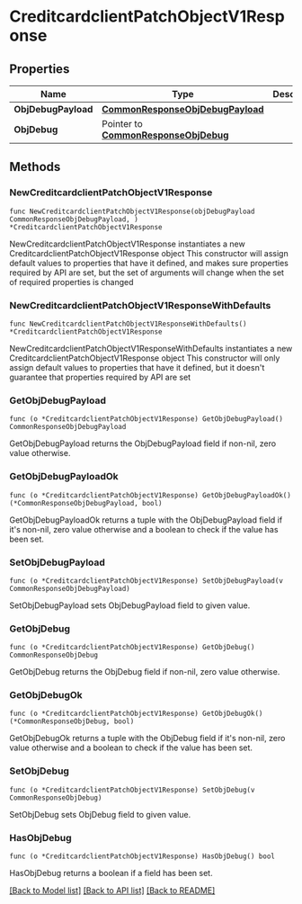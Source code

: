 # CreditcardclientPatchObjectV1Response

## Properties

Name | Type | Description | Notes
------------ | ------------- | ------------- | -------------
**ObjDebugPayload** | [**CommonResponseObjDebugPayload**](CommonResponseObjDebugPayload.md) |  | 
**ObjDebug** | Pointer to [**CommonResponseObjDebug**](CommonResponseObjDebug.md) |  | [optional] 

## Methods

### NewCreditcardclientPatchObjectV1Response

`func NewCreditcardclientPatchObjectV1Response(objDebugPayload CommonResponseObjDebugPayload, ) *CreditcardclientPatchObjectV1Response`

NewCreditcardclientPatchObjectV1Response instantiates a new CreditcardclientPatchObjectV1Response object
This constructor will assign default values to properties that have it defined,
and makes sure properties required by API are set, but the set of arguments
will change when the set of required properties is changed

### NewCreditcardclientPatchObjectV1ResponseWithDefaults

`func NewCreditcardclientPatchObjectV1ResponseWithDefaults() *CreditcardclientPatchObjectV1Response`

NewCreditcardclientPatchObjectV1ResponseWithDefaults instantiates a new CreditcardclientPatchObjectV1Response object
This constructor will only assign default values to properties that have it defined,
but it doesn't guarantee that properties required by API are set

### GetObjDebugPayload

`func (o *CreditcardclientPatchObjectV1Response) GetObjDebugPayload() CommonResponseObjDebugPayload`

GetObjDebugPayload returns the ObjDebugPayload field if non-nil, zero value otherwise.

### GetObjDebugPayloadOk

`func (o *CreditcardclientPatchObjectV1Response) GetObjDebugPayloadOk() (*CommonResponseObjDebugPayload, bool)`

GetObjDebugPayloadOk returns a tuple with the ObjDebugPayload field if it's non-nil, zero value otherwise
and a boolean to check if the value has been set.

### SetObjDebugPayload

`func (o *CreditcardclientPatchObjectV1Response) SetObjDebugPayload(v CommonResponseObjDebugPayload)`

SetObjDebugPayload sets ObjDebugPayload field to given value.


### GetObjDebug

`func (o *CreditcardclientPatchObjectV1Response) GetObjDebug() CommonResponseObjDebug`

GetObjDebug returns the ObjDebug field if non-nil, zero value otherwise.

### GetObjDebugOk

`func (o *CreditcardclientPatchObjectV1Response) GetObjDebugOk() (*CommonResponseObjDebug, bool)`

GetObjDebugOk returns a tuple with the ObjDebug field if it's non-nil, zero value otherwise
and a boolean to check if the value has been set.

### SetObjDebug

`func (o *CreditcardclientPatchObjectV1Response) SetObjDebug(v CommonResponseObjDebug)`

SetObjDebug sets ObjDebug field to given value.

### HasObjDebug

`func (o *CreditcardclientPatchObjectV1Response) HasObjDebug() bool`

HasObjDebug returns a boolean if a field has been set.


[[Back to Model list]](../README.md#documentation-for-models) [[Back to API list]](../README.md#documentation-for-api-endpoints) [[Back to README]](../README.md)


